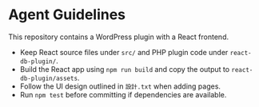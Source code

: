 # Agent Guidelines

This repository contains a WordPress plugin with a React frontend.

* Keep React source files under `src/` and PHP plugin code under `react-db-plugin/`.
* Build the React app using `npm run build` and copy the output to `react-db-plugin/assets`.
* Follow the UI design outlined in `設計.txt` when adding pages.
* Run `npm test` before committing if dependencies are available.
